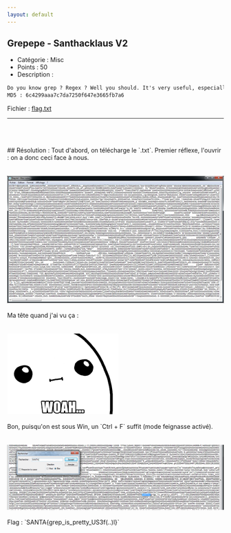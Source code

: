 ```yaml
---
layout: default
---
```


## Grepepe - Santhacklaus V2

- Catégorie : Misc
- Points : 50
- Description :<br/>
```md
Do you know grep ? Regex ? Well you should. It's very useful, especially during CTFs. Remember the flag is something like SANTA{fl4g_f0rmAT}.
MD5 : 6c4299aaa7c7da7250f647e3665fb7a6
```
Fichier : <a href="flag.txt" download="flag.txt" title="Cliquez pour télécharger">flag.txt</a>
<br/>

* * *

<br/>
<br/>
<br/>
## Résolution :
Tout d'abord, on télécharge le `.txt`. Premier réflexe, l'ouvrir : on a donc ceci face à nous.<br/>
<br/>
<br/>
<img src="screen.png">
<br/>
<br/>
Ma tête quand j'ai vu ça :<br/>
<br/>
<br/>
<img src="woah.png"><br/>
<br/>
Bon, puisqu'on est sous Win, un `Ctrl + F` suffit (mode feignasse activé).<br/>
<br/>
<br/>
<img src="flag.png">
<br/>
<br/>
Flag : `SANTA{grep_is_pretty_US3f(..)l}`
<br/>
<br/>
<br/>
